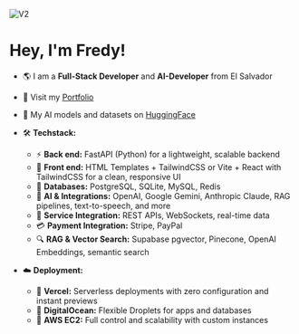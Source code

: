 
![V2](https://github.com/user-attachments/assets/91a72482-d2c4-4ac0-964b-b2994643cc8b)

# Hey, I'm Fredy!

* 🌎 I am a **Full-Stack Developer** and **AI-Developer** from El Salvador
* 🔗 Visit my [Portfolio](https://fredy-rivera-dev-portafolio.vercel.app/)
* 🤗 My AI models and datasets on [HuggingFace](https://huggingface.co/Fredtt3)
* 🛠️ **Techstack:**

  * ⚡ **Back end:** FastAPI (Python) for a lightweight, scalable backend
  * 🎨 **Front end:** HTML Templates + TailwindCSS or Vite + React with TailwindCSS for a clean, responsive UI
  * 💾 **Databases:** PostgreSQL, SQLite, MySQL, Redis
  * 🤖 **AI & Integrations:** OpenAI, Google Gemini, Anthropic Claude, RAG pipelines, text-to-speech, and more
  * 🔌 **Service Integration:** REST APIs, WebSockets, real-time data
  * 💳 **Payment Integration:** Stripe, PayPal
  * 🔍 **RAG & Vector Search:** Supabase pgvector, Pinecone, OpenAI Embeddings, semantic search
* ☁️ **Deployment:**

  * 🚀 **Vercel:** Serverless deployments with zero configuration and instant previews
  * 🐳 **DigitalOcean:** Flexible Droplets for apps and databases
  * 🔧 **AWS EC2:** Full control and scalability with custom instances
